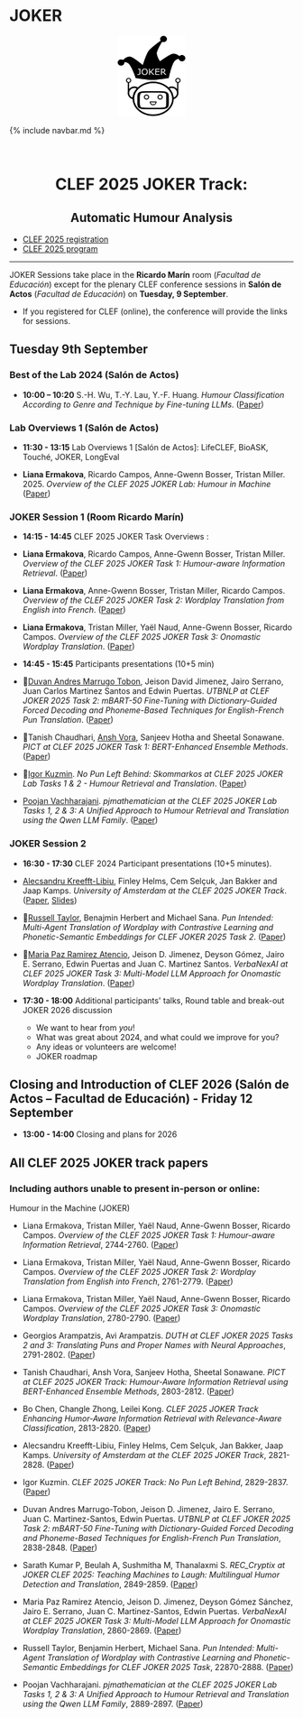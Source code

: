 # JOKER
<p align="center">
  <img src="./img/joker.png" width="120" height="142">
</p>

{% include navbar.md %}

<br>
  <h1 align="center">CLEF 2025 JOKER Track:</h1>
  <h2 align="center">Automatic Humour Analysis</h2>

* [CLEF 2025 registration](https://clef2025.clef-initiative.eu/index.php?page=Pages/registrationConference.html)
* [CLEF 2025 program](https://clef2025.clef-initiative.eu/index.php?page=Pages/programme.html)
  
<!---* [CLEF 2025 LNCS Proceedings, Vol I](https://doi.org/10.1007/978-3-031-71736-9)
* [CLEF 2025 LNCS Proceedings, Vol II](https://doi.org/10.1007/978-3-031-71908-0)
* [CLEF 2025 Working Notes](https://ceur-ws.org/Vol-3740/)-->
  

------------------------------------------------------------
JOKER Sessions take place in the **Ricardo Marín** room (_Facultad de Educación_) except for the plenary CLEF conference sessions in **Salón de Actos** (_Facultad de Educación_) on **Tuesday, 9 September**.

* If you registered for CLEF (online), the conference will provide the links for sessions.

## Tuesday 9th September 

### Best of the Lab 2024 (Salón de Actos)
* **10:00 – 10:20** S.-H. Wu, T.-Y. Lau, Y.-F. Huang. _Humour Classification According to Genre and Technique by Fine-tuning LLMs_.
([Paper](https://link.springer.com/content/pdf/10.1007/978-3-032-04354-2_11))

### Lab Overviews 1 (Salón de Actos)
* **11:30 - 13:15**	Lab Overviews 1 [Salón de Actos]: LifeCLEF, BioASK, Touché, JOKER, LongEval

* **Liana Ermakova**, Ricardo Campos, Anne-Gwenn Bosser, Tristan Miller. 2025. _Overview of the CLEF 2025 JOKER Lab: Humour in Machine_
([Paper](https://link.springer.com/content/pdf/10.1007/978-3-032-04354-2_18))

### JOKER Session 1 (Room Ricardo Marín)

* **14:15 - 14:45** CLEF 2025 JOKER Task Overviews <!---([Slides](slides/CLEF24_JOKER_Task_Overviews.pdf))-->:

* **Liana Ermakova**, Ricardo Campos, Anne-Gwenn Bosser, Tristan Miller. 
_Overview of the CLEF 2025 JOKER Task 1: Humour-aware Information Retrieval_.
([Paper](https://www.dei.unipd.it/~faggioli/temp/clef2025/paper_218.pdf))

* **Liana Ermakova**, Anne-Gwenn Bosser, Tristan Miller, Ricardo Campos.
_Overview of the CLEF 2025 JOKER Task 2: Wordplay Translation from English into French_. 
([Paper](https://www.dei.unipd.it/~faggioli/temp/clef2025/paper_219.pdf))

* **Liana Ermakova**, Tristan Miller, Yaël Naud, Anne-Gwenn Bosser, Ricardo Campos. 
_Overview of the CLEF 2025 JOKER Task 3: Onomastic Wordplay Translation_.
([Paper](https://www.dei.unipd.it/~faggioli/temp/clef2025/paper_220.pdf))

* **14:45 - 15:45** Participants presentations (10+5 min)

* 📶<ins>Duvan Andres Marrugo Tobon</ins>, Jeison David Jimenez, Jairo Serrano, Juan Carlos Martinez Santos and Edwin Puertas.
_UTBNLP at CLEF JOKER 2025 Task 2: mBART-50 Fine-Tuning with Dictionary-Guided Forced Decoding and Phoneme-Based Techniques for English-French Pun Translation_.
([Paper](https://www.dei.unipd.it/~faggioli/temp/clef2025/paper_226.pdf))
  
* 📶Tanish Chaudhari, <ins>Ansh Vora</ins>, Sanjeev Hotha and Sheetal Sonawane.
_PICT at CLEF 2025 JOKER Task 1: BERT-Enhanced Ensemble Methods_.
([Paper](https://www.dei.unipd.it/~faggioli/temp/clef2025/paper_222.pdf))

* 📶<ins>Igor Kuzmin</ins>.
_No Pun Left Behind: Skommarkos at CLEF 2025 JOKER Lab Tasks 1 \& 2 - Humour Retrieval and Translation_.
([Paper](https://www.dei.unipd.it/~faggioli/temp/clef2025/paper_225.pdf))

<!---* Bo Chen, Changle Zhong and Leilei Kong.
_CLEF 2025 JOKER Track Enhancing Humor-Aware Information Retrieval with Relevance-Aware Classification_.
([Paper](https://ceur-ws.org/Vol-3740/paper-173.pdf))-->

* <ins>Poojan Vachharajani</ins>.
_pjmathematician at the CLEF 2025 JOKER Lab Tasks 1, 2 & 3: A Unified Approach to Humour Retrieval and Translation using the Qwen LLM Family_.
([Paper](https://www.dei.unipd.it/~faggioli/temp/clef2025/paper_230.pdf))

### JOKER Session 2

* **16:30 - 17:30** CLEF 2024 Participant presentations (10+5 minutes).

* <ins>Alecsandru Kreefft-Libiu</ins>, Finley Helms, Cem Selçuk, Jan Bakker and Jaap Kamps.
_University of Amsterdam at the CLEF 2025 JOKER Track_.
([Paper](https://www.dei.unipd.it/~faggioli/temp/clef2025/paper_224.pdf), [Slides](slides/CLEF25JOKER-UvA.pdf))

<!---* Sarath Kumar P, Beulah A, Sushmitha M and Thanalaxmi S.
_REC_Cryptix at JOKER CLEF 2025: Teaching Machines to Laugh: Multilingual Humor Detection and Translation_.
([Paper](https://ceur-ws.org/Vol-3740/paper-171.pdf), [Slides](slides/JokerCLEF2024ReginaPetra.pdf))-->

* 📶<ins>Russell Taylor</ins>, Benajmin Herbert and Michael Sana.
_Pun Intended: Multi-Agent Translation of Wordplay with Contrastive Learning and Phonetic-Semantic Embeddings for CLEF JOKER 2025 Task 2_.
([Paper](https://www.dei.unipd.it/~faggioli/temp/clef2025/paper_229.pdf))

<!---* Giorgos Arampatzis and Avi Arampatzis.
_DUTH at CLEF JOKER 2025 Tasks 2 and 3: Translating Puns and Proper Names with Neural Approaches_.
([Paper](https://ceur-ws.org/Vol-3740/paper-176.pdf))-->

* 📶<ins>Maria Paz Ramirez Atencio</ins>, Jeison D. Jimenez, Deyson Gómez, Jairo E. Serrano, Edwin Puertas and Juan C. Martinez Santos.
_VerbaNexAI at CLEF 2025 JOKER Task 3: Multi-Model LLM Approach for Onomastic Wordplay Translation_.
([Paper](https://www.dei.unipd.it/~faggioli/temp/clef2025/paper_228.pdf))

* **17:30 - 18:00** Additional participants' talks, Round table and break-out JOKER 2026 discussion
    * We want to hear from *you*!
    * What was great about 2024, and what could we improve for you?
    * Any ideas or volunteers are welcome!
    * JOKER roadmap 

## Closing and Introduction of CLEF 2026 (Salón de Actos – Facultad de Educación) - Friday 12 September

* **13:00 - 14:00** Closing and plans for 2026 

## All CLEF 2025 JOKER track papers 

### Including authors unable to present in-person or online:

Humour in the Machine (JOKER)

* Liana Ermakova, Tristan Miller, Yaël Naud, Anne-Gwenn Bosser, Ricardo Campos.
_Overview of the CLEF 2025 JOKER Task 1: Humour-aware Information Retrieval_, 2744-2760.
([Paper](https://www.dei.unipd.it/~faggioli/temp/clef2025/paper_218.pdf))

* Liana Ermakova, Tristan Miller, Yaël Naud, Anne-Gwenn Bosser, Ricardo Campos.
_Overview of the CLEF 2025 JOKER Task 2: Wordplay Translation from English into French_, 2761-2779.
([Paper](https://www.dei.unipd.it/~faggioli/temp/clef2025/paper_219.pdf))

* Liana Ermakova, Tristan Miller, Yaël Naud, Anne-Gwenn Bosser, Ricardo Campos.
_Overview of the CLEF 2025 JOKER Task 3: Onomastic Wordplay Translation_, 2780-2790.
([Paper](https://www.dei.unipd.it/~faggioli/temp/clef2025/paper_220.pdf))

* Georgios Arampatzis, Avi Arampatzis.
_DUTH at CLEF JOKER 2025 Tasks 2 and 3: Translating Puns and Proper Names with Neural Approaches_, 2791-2802.
([Paper](https://www.dei.unipd.it/~faggioli/temp/clef2025/paper_221.pdf))

* Tanish Chaudhari, Ansh Vora, Sanjeev Hotha, Sheetal Sonawane.
_PICT at CLEF 2025 JOKER Track: Humour-Aware Information Retrieval using BERT-Enhanced Ensemble Methods_, 2803-2812.
([Paper](https://www.dei.unipd.it/~faggioli/temp/clef2025/paper_222.pdf))

* Bo Chen, Changle Zhong, Leilei Kong.
_CLEF 2025 JOKER Track Enhancing Humor-Aware Information Retrieval with Relevance-Aware Classification_, 2813-2820.
([Paper](https://www.dei.unipd.it/~faggioli/temp/clef2025/paper_223.pdf))

* Alecsandru Kreefft-Libiu, Finley Helms, Cem Selçuk, Jan Bakker, Jaap Kamps.
_University of Amsterdam at the CLEF 2025 JOKER Track_, 2821-2828.
([Paper](https://www.dei.unipd.it/~faggioli/temp/clef2025/paper_224.pdf))

* Igor Kuzmin.
_CLEF 2025 JOKER Track: No Pun Left Behind_, 2829-2837.
([Paper](https://www.dei.unipd.it/~faggioli/temp/clef2025/paper_225.pdf))

* Duvan Andres Marrugo-Tobon, Jeison D. Jimenez, Jairo E. Serrano, Juan C. Martinez-Santos, Edwin Puertas.
_UTBNLP at CLEF JOKER 2025 Task 2: mBART-50 Fine-Tuning with Dictionary-Guided Forced Decoding and Phoneme-Based Techniques for English-French Pun Translation_, 2838-2848.
([Paper](https://www.dei.unipd.it/~faggioli/temp/clef2025/paper_226.pdf))

* Sarath Kumar P, Beulah A, Sushmitha M, Thanalaxmi S.
_REC_Cryptix at JOKER CLEF 2025: Teaching Machines to Laugh: Multilingual Humor Detection and Translation_, 2849-2859.
([Paper](https://www.dei.unipd.it/~faggioli/temp/clef2025/paper_227.pdf))

* Maria Paz Ramirez Atencio, Jeison D. Jimenez, Deyson Gómez Sánchez, Jairo E. Serrano, Juan C. Martinez-Santos, Edwin Puertas. 
_VerbaNexAI at CLEF 2025 JOKER Task 3: Multi-Model LLM Approach for Onomastic Wordplay Translation_, 2860-2869.
([Paper](https://www.dei.unipd.it/~faggioli/temp/clef2025/paper_228.pdf))

* Russell Taylor, Benjamin Herbert, Michael Sana.
_Pun Intended: Multi-Agent Translation of Wordplay with Contrastive Learning and Phonetic-Semantic Embeddings for CLEF JOKER 2025 Task_, 22870-2888.
([Paper](https://www.dei.unipd.it/~faggioli/temp/clef2025/paper_229.pdf))

* Poojan Vachharajani.
_pjmathematician at the CLEF 2025 JOKER Lab Tasks 1, 2 & 3: A Unified Approach to Humour Retrieval and Translation using the Qwen LLM Family_, 2889-2897.
([Paper](https://www.dei.unipd.it/~faggioli/temp/clef2025/paper_230.pdf))


